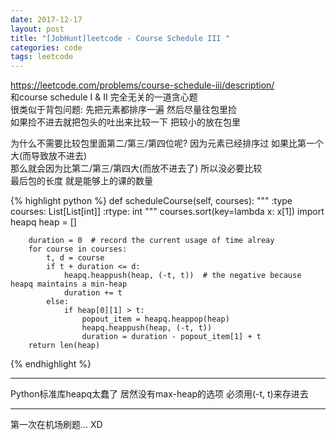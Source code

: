 ```yaml
---
date: 2017-12-17
layout: post
title: "[JobHunt]leetcode - Course Schedule III "
categories: code
tags: leetcode
---
```


https://leetcode.com/problems/course-schedule-iii/description/   
和course schedule I & II 完全无关的一道贪心题   
很类似于背包问题: 先把元素都排序一遍 然后尽量往包里捡    
如果捡不进去就把包头的吐出来比较一下 把较小的放在包里   
<!--more-->
为什么不需要比较包里面第二/第三/第四位呢? 因为元素已经排序过 如果比第一个大(而导致放不进去)    
那么就会因为比第二/第三/第四大(而放不进去了) 所以没必要比较   
最后包的长度 就是能够上的课的数量   

{% highlight python %}
    def scheduleCourse(self, courses):
        """
        :type courses: List[List[int]]
        :rtype: int
        """
        courses.sort(key=lambda x: x[1])
        import heapq
        heap = []
        
        duration = 0  # record the current usage of time alreay
        for course in courses:
            t, d = course
            if t + duration <= d:
                heapq.heappush(heap, (-t, t))  # the negative because heapq maintains a min-heap
                duration += t
            else:
                if heap[0][1] > t:
                    popout_item = heapq.heappop(heap)
                    heapq.heappush(heap, (-t, t))
                    duration = duration - popout_item[1] + t
        return len(heap)
{% endhighlight %}

----
Python标准库heapq太蠢了 居然没有max-heap的选项 必须用(-t, t)来存进去

----
第一次在机场刷题... XD